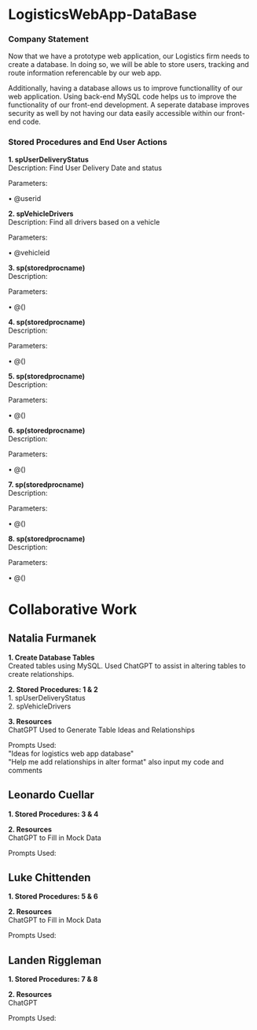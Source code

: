 # LogisticsWebApp-DataBase
### Company Statement
Now that we have a prototype web application, our Logistics firm needs to create a database. 
In doing so, we will be able to store users, tracking and route information referencable by our web app. 
<p> Additionally, having a database allows us to improve functionallity of our web application. Using back-end MySQL code helps us to improve the functionality of our front-end development. A seperate database improves security as well by not having our data easily accessible within our front-end code. </p>

### Stored Procedures and End User Actions
<strong> 1. spUserDeliveryStatus </strong>
<br> Description: Find User Delivery Date and status  </br>
<p> Parameters: </p>
<p> • @userid </p>

<strong> 2. spVehicleDrivers </strong>
<br> Description: Find all drivers based on a vehicle </br>
<p> Parameters: </p>
<p> • @vehicleid </p>

<strong> 3. sp(storedprocname) </strong>
<br> Description: </br>
<p> Parameters: </p>
<p> • @() </p>

<strong> 4. sp(storedprocname) </strong>
<br> Description:  </br>
<p> Parameters: </p>
<p> • @() </p>

<strong> 5. sp(storedprocname) </strong>
<br> Description:  </br>
<p> Parameters: </p>
<p> • @() </p>

<strong> 6. sp(storedprocname) </strong>
<br> Description:  </br>
<p> Parameters: </p>
<p> • @() </p>

<strong> 7. sp(storedprocname) </strong>
<br> Description:  </br>
<p> Parameters: </p>
<p> • @() </p>

<strong> 8. sp(storedprocname) </strong>
<br> Description:  </br>
<p> Parameters: </p>
<p> • @() </p>

# Collaborative Work
## Natalia Furmanek 
<strong>1. Create Database Tables </strong>
<br> Created tables using MySQL. Used ChatGPT to assist in altering tables to create relationships. <br>

<strong>2. Stored Procedures: 1 & 2 </strong>
<br> 1. spUserDeliveryStatus </br>
2. spVehicleDrivers

<strong>3. Resources </strong>
<br> ChatGPT Used to Generate Table Ideas and Relationships </br>
<p> Prompts Used: 
<br> "Ideas for logistics web app database" </br>
"Help me add relationships in alter format" also input my code and comments </p>

## Leonardo Cuellar
<strong>1. Stored Procedures: 3 & 4 </strong>

<strong>2. Resources </strong>
<br> ChatGPT to Fill in Mock Data </br>
<p> Prompts Used: </p>

## Luke Chittenden
<strong>1. Stored Procedures: 5 & 6 </strong>

<strong>2. Resources </strong>
<br> ChatGPT to Fill in Mock Data </br>
<p> Prompts Used: </p>

## Landen Riggleman
<strong>1. Stored Procedures: 7 & 8 </strong>

<strong>2. Resources </strong>
<br> ChatGPT </br>
<p> Prompts Used: </p>

